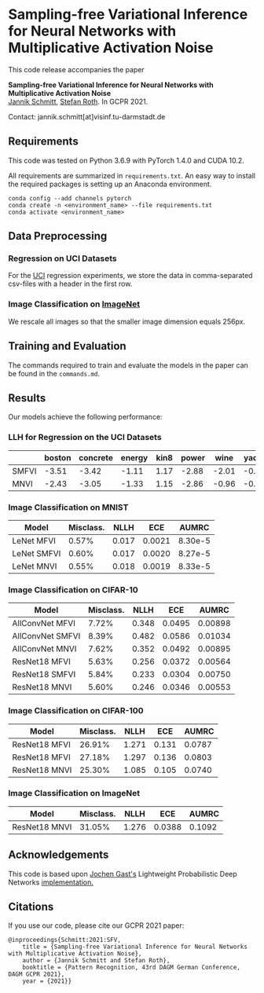 # Sampling-free Variational Inference for Neural Networks with Multiplicative Activation Noise

This code release accompanies the paper

**Sampling-free Variational Inference for Neural Networks with Multiplicative Activation Noise** \
[Jannik Schmitt](https://www.visinf.tu-darmstadt.de/visinf/team_members/jschmitt/jschmitt.en.jsp), [Stefan Roth](https://www.visinf.tu-darmstadt.de/visinf/team_members/sroth/sroth.en.jsp).
In GCPR 2021.

Contact: jannik.schmitt[at]visinf.tu-darmstadt.de

## Requirements

This code was tested on Python 3.6.9 with PyTorch 1.4.0 and CUDA 10.2.

All requirements are summarized in ``requirements.txt``.
An easy way to install the required packages is setting up an Anaconda environment.

```
conda config --add channels pytorch
conda create -n <environment_name> --file requirements.txt
conda activate <environment_name>
```

## Data Preprocessing

### Regression on UCI Datasets

For the [UCI](https://archive.ics.uci.edu/ml/datasets.php) regression experiments, we store the data in comma-separated csv-files with a header in the first row.

### Image Classification on [ImageNet](http://image-net.org/download)

We rescale all images so that the smaller image dimension equals 256px.


## Training and Evaluation

The commands required to train and evaluate the models in the paper can be found in the ``commands.md``.


## Results

Our models achieve the following performance:

### LLH for Regression on the UCI Datasets

|      | boston | concrete | energy | kin8 | power |  wine  | yacht |
| ---- | ------ | -------- | ------ | ---- | ----- | ------ | ----- |
| SMFVI|  -3.51 |   -3.42  |  -1.11 | 1.17 | -2.88 |  -2.01 | -0.37 |
| MNVI |  -2.43 |   -3.05  |  -1.33 | 1.15 | -2.86 |  -0.96 | -0.37 |

### Image Classification on MNIST

|      Model      | Misclass. |  NLLH  |   ECE   |  AUMRC  |
| --------------- | --------- | ------ | ------- | ------- |
|    LeNet MFVI   |   0.57%   |  0.017 |  0.0021 | 8.30e-5 |
|    LeNet SMFVI  |   0.60%   |  0.017 |  0.0020 | 8.27e-5 |
|    LeNet MNVI   |   0.55%   |  0.018 |  0.0019 | 8.33e-5 |

### Image Classification on CIFAR-10

|      Model      | Misclass. |  NLLH  |   ECE   |  AUMRC  |
| --------------- | --------- | ------ | ------- | ------- |
| AllConvNet MFVI |   7.72%   |  0.348 |  0.0495 | 0.00898 |
| AllConvNet SMFVI|   8.39%   |  0.482 |  0.0586 | 0.01034 |
| AllConvNet MNVI |   7.62%   |  0.352 |  0.0492 | 0.00895 |
|  ResNet18 MFVI  |   5.63%   |  0.256 |  0.0372 | 0.00564 |
|  ResNet18 SMFVI |   5.84%   |  0.233 |  0.0304 | 0.00750 |
|  ResNet18 MNVI  |   5.60%   |  0.246 |  0.0346 | 0.00553 |

### Image Classification on CIFAR-100

|      Model      | Misclass. |  NLLH  |   ECE   |  AUMRC  |
| --------------- | --------- | ------ | ------- | ------- |
|  ResNet18 MFVI  |   26.91%  |  1.271 |  0.131  |  0.0787 |
|  ResNet18 MFVI  |   27.18%  |  1.297 |  0.136  |  0.0803 |
|  ResNet18 MNVI  |   25.30%  |  1.085 |  0.105  |  0.0740 |

### Image Classification on ImageNet

|      Model      | Misclass. |  NLLH  |   ECE   |  AUMRC  |
| --------------- | --------- | ------ | ------- | ------- |
|  ResNet18 MNVI  |   31.05%  |  1.276 |  0.0388 |  0.1092 |

## Acknowledgements

This code is based upon [Jochen Gast's](https://scholar.google.com/citations?user=tmRcFacAAAAJ&hl=en) Lightweight Probabilistic Deep Networks [implementation.](https://github.com/ezjong/lightprobnets)

## Citations

If you use our code, please cite our GCPR 2021 paper:

    @inproceedings{Schmitt:2021:SFV,
        title = {Sampling-free Variational Inference for Neural Networks with Multiplicative Activation Noise},
        author = {Jannik Schmitt and Stefan Roth},
        booktitle = {Pattern Recognition, 43rd DAGM German Conference, DAGM GCPR 2021},
        year = {2021}}